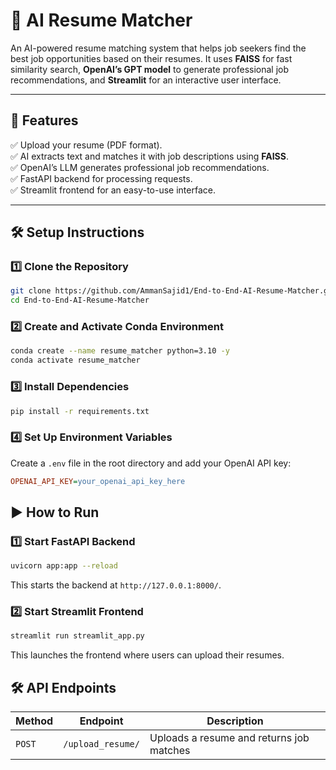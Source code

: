 # 🚀 AI Resume Matcher

An AI-powered resume matching system that helps job seekers find the best job opportunities based on their resumes. It uses **FAISS** for fast similarity search, **OpenAI’s GPT model** to generate professional job recommendations, and **Streamlit** for an interactive user interface.

---

## 📌 Features

✅ Upload your resume (PDF format).  
✅ AI extracts text and matches it with job descriptions using **FAISS**.  
✅ OpenAI’s LLM generates professional job recommendations.  
✅ FastAPI backend for processing requests.  
✅ Streamlit frontend for an easy-to-use interface.  

---

## 🛠 Setup Instructions

### 1️⃣ Clone the Repository
```bash
git clone https://github.com/AmmanSajid1/End-to-End-AI-Resume-Matcher.git
cd End-to-End-AI-Resume-Matcher
```

### 2️⃣ Create and Activate Conda Environment
```bash
conda create --name resume_matcher python=3.10 -y
conda activate resume_matcher
```

### 3️⃣ Install Dependencies
```bash
pip install -r requirements.txt
```

### 4️⃣ Set Up Environment Variables
Create a ```.env``` file in the root directory and add your OpenAI API key:
```ini
OPENAI_API_KEY=your_openai_api_key_here
```

## ▶️ How to Run

### 1️⃣ Start FastAPI Backend
```bash
uvicorn app:app --reload
```
This starts the backend at ```http://127.0.0.1:8000/```.

### 2️⃣ Start Streamlit Frontend
```bash
streamlit run streamlit_app.py
```
This launches the frontend where users can upload their resumes.

## 🛠 API Endpoints

| **Method** | **Endpoint**          | **Description**                          |
|------------|-----------------------|------------------------------------------|
| ```POST``` | ```/upload_resume/``` | Uploads a resume and returns job matches |








